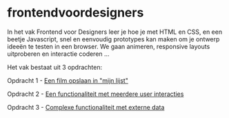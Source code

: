 # frontendvoordesigners
In het vak Frontend voor Designers leer je hoe je met HTML en CSS, en een beetje Javascript, snel en eenvoudig prototypes kan maken om je ontwerp ideeën te testen in een browser. We gaan animeren, responsive layouts uitproberen en interactie coderen ...

Het vak bestaat uit 3 opdrachten:

Opdracht 1 - [Een film opslaan in "mijn lijst"](https://koopreynders.github.io/frontendvoordesigners-voorbeeld//tree/master/opdracht1)

Opdracht 2 - [Een functionaliteit met meerdere user interacties](https://koopreynders.github.io/frontendvoordesigners-voorbeeld//tree/master/opdracht2)

Opdracht 3 - [Complexe functionaliteit met externe data](https://koopreynders.github.io/frontendvoordesigners-voorbeeld//tree/master/opdracht3)
